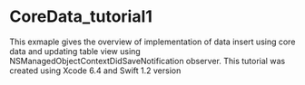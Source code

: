 # CoreData_tutorial1
This exmaple gives the overview of implementation of data insert using core data and updating table view using NSManagedObjectContextDidSaveNotification observer. This tutorial was created using Xcode 6.4 and Swift 1.2 version
